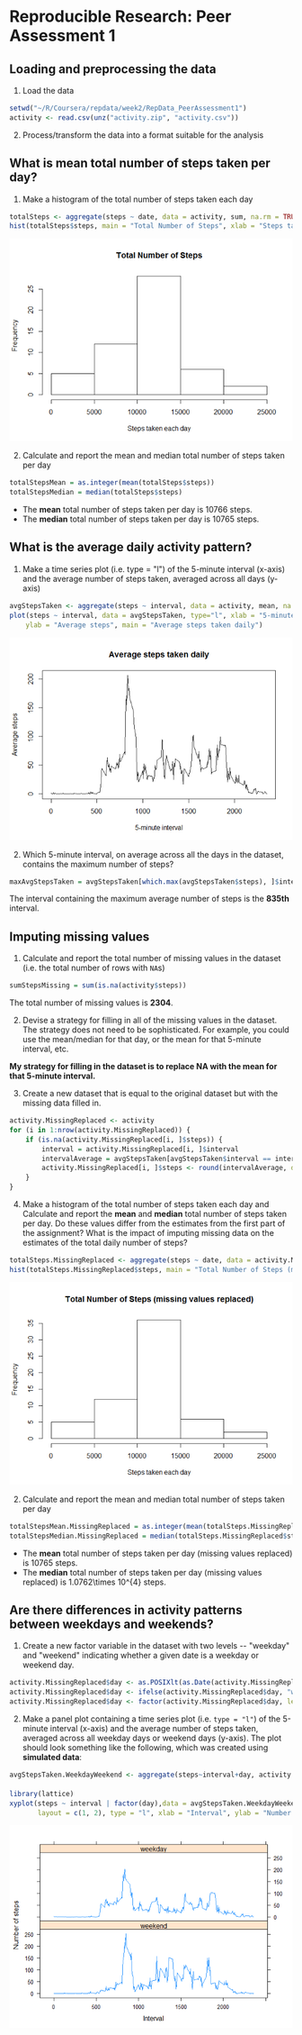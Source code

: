 # Reproducible Research: Peer Assessment 1


## Loading and preprocessing the data

1. Load the data


```r
setwd("~/R/Coursera/repdata/week2/RepData_PeerAssessment1")
activity <- read.csv(unz("activity.zip", "activity.csv"))
```

2. Process/transform the data into a format suitable for the analysis

## What is mean total number of steps taken per day?

1. Make a histogram of the total number of steps taken each day


```r
totalSteps <- aggregate(steps ~ date, data = activity, sum, na.rm = TRUE)
hist(totalSteps$steps, main = "Total Number of Steps", xlab = "Steps taken each day",)
```

![](PA1_template_files/figure-html/unnamed-chunk-2-1.png) 

2. Calculate and report the mean and median total number of steps taken per day


```r
totalStepsMean = as.integer(mean(totalSteps$steps))
totalStepsMedian = median(totalSteps$steps)
```
* The **mean** total number of steps taken per day is 
    10766 steps.
* The **median** total number of steps taken per day is 
    10765 steps.

## What is the average daily activity pattern?

1. Make a time series plot (i.e. type = "l") of the 5-minute interval (x-axis) and the average number of steps taken, averaged across all days (y-axis)


```r
avgStepsTaken <- aggregate(steps ~ interval, data = activity, mean, na.rm = TRUE)
plot(steps ~ interval, data = avgStepsTaken, type="l", xlab = "5-minute interval", 
    ylab = "Average steps", main = "Average steps taken daily")
```

![](PA1_template_files/figure-html/unnamed-chunk-4-1.png) 

2. Which 5-minute interval, on average across all the days in the dataset, contains the maximum number of steps?


```r
maxAvgStepsTaken = avgStepsTaken[which.max(avgStepsTaken$steps), ]$interval
```

The interval containing the maximum average number of steps is the **835th** interval.

## Imputing missing values

1. Calculate and report the total number of missing values in the dataset (i.e. the total number of rows with `NA`s)


```r
sumStepsMissing = sum(is.na(activity$steps))
```

The total number of missing values is **2304**.

2. Devise a strategy for filling in all of the missing values in the dataset. The strategy does not need to be sophisticated. For example, you could use the mean/median for that day, or the mean for that 5-minute interval, etc.

**My strategy for filling in the dataset is to replace NA with the mean for that 5-minute interval.**

3. Create a new dataset that is equal to the original dataset but with the missing data filled in.


```r
activity.MissingReplaced <- activity
for (i in 1:nrow(activity.MissingReplaced)) {
    if (is.na(activity.MissingReplaced[i, ]$steps)) {
        interval = activity.MissingReplaced[i, ]$interval
        intervalAverage = avgStepsTaken[avgStepsTaken$interval == interval, ]$steps
        activity.MissingReplaced[i, ]$steps <- round(intervalAverage, digits = 0)
    }
}
```

4. Make a histogram of the total number of steps taken each day and Calculate and report the **mean** and **median** total number of steps taken per day. Do these values differ from the estimates from the first part of the assignment? What is the impact of imputing missing data on the estimates of the total daily number of steps?


```r
totalSteps.MissingReplaced <- aggregate(steps ~ date, data = activity.MissingReplaced, sum)
hist(totalSteps.MissingReplaced$steps, main = "Total Number of Steps (missing values replaced)", xlab = "Steps taken each day",)
```

![](PA1_template_files/figure-html/unnamed-chunk-8-1.png) 

2. Calculate and report the mean and median total number of steps taken per day


```r
totalStepsMean.MissingReplaced = as.integer(mean(totalSteps.MissingReplaced$steps))
totalStepsMedian.MissingReplaced = median(totalSteps.MissingReplaced$steps)
```

* The **mean** total number of steps taken per day (missing values replaced) is 
    10765 steps.
* The **median** total number of steps taken per day (missing values replaced) is 
    1.0762\times 10^{4} steps.

## Are there differences in activity patterns between weekdays and weekends?

1. Create a new factor variable in the dataset with two levels -- "weekday" and "weekend" indicating whether a given date is a weekday or weekend day.


```r
activity.MissingReplaced$day <- as.POSIXlt(as.Date(activity.MissingReplaced$date))$wday > 4
activity.MissingReplaced$day <- ifelse(activity.MissingReplaced$day, "weekend", "weekday")
activity.MissingReplaced$day <- factor(activity.MissingReplaced$day, levels=c("weekend", "weekday"))
```

2. Make a panel plot containing a time series plot (i.e. `type = "l"`) of the 5-minute interval (x-axis) and the average number of steps taken, averaged across all weekday days or weekend days (y-axis). The plot should look something like the following, which was created using **simulated data**:


```r
avgStepsTaken.WeekdayWeekend <- aggregate(steps~interval+day, activity.MissingReplaced, mean)

library(lattice)
xyplot(steps ~ interval | factor(day),data = avgStepsTaken.WeekdayWeekend, 
       layout = c(1, 2), type = "l", xlab = "Interval", ylab = "Number of steps")
```

![](PA1_template_files/figure-html/unnamed-chunk-11-1.png) 
